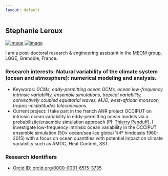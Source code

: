 ```yaml
---
layout: default
---
```


<!---
## Research & engineering assistant
-->

## Stephanie Leroux 

[![image]({{site.baseurl}}/img/SL_2.png)](https://stephanieleroux.github.io) [![image]({{site.baseurl}}/img/ensemble.png)](https://stephanieleroux.github.io)


I am a post-doctoral research & engineering assistant in the [MEOM group](http://lgge.osug.fr/meom/), LGGE, Grenoble, France. 
 

### Research interests: Natural variability of the climate system (ocean and atmosphere): numerical modeling and analysis. 
  - Keywords: *GCMs, eddy-permitting ocean GCMs, ocean low-frequency intrinsic variability, ensemble simulations, tropical variability, convectively coupled equatorial waves, MJO, west-african monsoon, tropics-midlatitudes teleconexions.*
  - Current project: I take part in the french ANR project OCCIPUT on intrinsic ocean variability in eddy-permitting ocean models via a probabilistic/ensemble simulation
approach (PI: [Thierry Penduff](http://lgge.osug.fr/personnels/Penduff_Thierry)). I investigate low-frequency intrinsic ocean variability in the OCCIPUT ensemble simulation (50× ocean/sea-ice global 1/4º hindcasts 1960-2015) with a focus on ocean quantities with potential impact on climate variability 
 such as AMOC, Heat Content, SST.


### Research identifiers
 - [Orcid ID: orcid.org/0000-0001-6515-3735](http://orcid.org/orcid.org/0000-0001-6515-3735)



